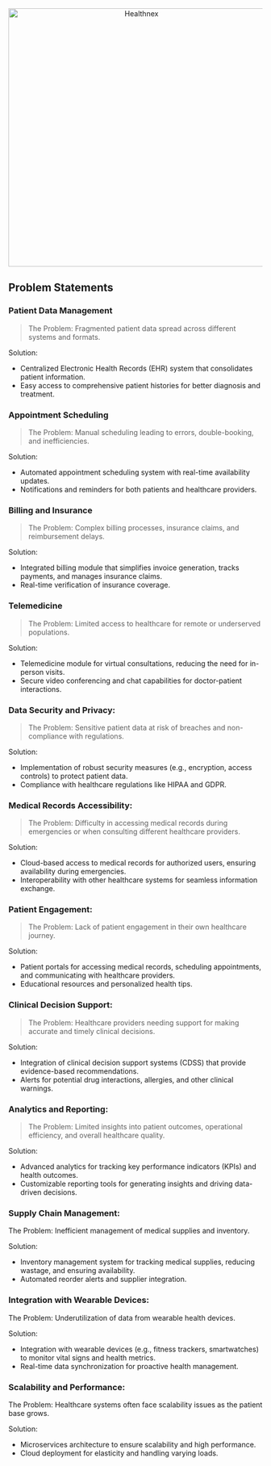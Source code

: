 <div align="center">
    <img src="https://th.bing.com/th/id/OIG4.0U3Sa8zsSKbZUyPbmoo1?pid=ImgGn" width="512" height="512" alt="Healthnex">
</div>


## Problem Statements
### **Patient Data Management**
> The Problem: Fragmented patient data spread across different systems and formats.

Solution:
- Centralized Electronic Health Records (EHR) system that consolidates patient information.
- Easy access to comprehensive patient histories for better diagnosis and treatment.

### **Appointment Scheduling**
> The Problem: Manual scheduling leading to errors, double-booking, and inefficiencies.

Solution:
- Automated appointment scheduling system with real-time availability updates.
- Notifications and reminders for both patients and healthcare providers.

### **Billing and Insurance**
> The Problem: Complex billing processes, insurance claims, and reimbursement delays.

Solution:
- Integrated billing module that simplifies invoice generation, tracks payments, and manages insurance claims.
- Real-time verification of insurance coverage.

### **Telemedicine**
> The Problem: Limited access to healthcare for remote or underserved populations.

Solution:
- Telemedicine module for virtual consultations, reducing the need for in-person visits.
- Secure video conferencing and chat capabilities for doctor-patient interactions.

### Data Security and Privacy:
> The Problem: Sensitive patient data at risk of breaches and non-compliance with regulations.

Solution:
- Implementation of robust security measures (e.g., encryption, access controls) to protect patient data.
- Compliance with healthcare regulations like HIPAA and GDPR.

### Medical Records Accessibility:
> The Problem: Difficulty in accessing medical records during emergencies or when consulting different healthcare providers.

Solution:
- Cloud-based access to medical records for authorized users, ensuring availability during emergencies.
- Interoperability with other healthcare systems for seamless information exchange.

### Patient Engagement:
> The Problem: Lack of patient engagement in their own healthcare journey.

Solution:
- Patient portals for accessing medical records, scheduling appointments, and communicating with healthcare providers.
- Educational resources and personalized health tips.

### Clinical Decision Support:
> The Problem: Healthcare providers needing support for making accurate and timely clinical decisions.

Solution:
- Integration of clinical decision support systems (CDSS) that provide evidence-based recommendations.
- Alerts for potential drug interactions, allergies, and other clinical warnings.

### Analytics and Reporting:
> The Problem: Limited insights into patient outcomes, operational efficiency, and overall healthcare quality.

Solution:
- Advanced analytics for tracking key performance indicators (KPIs) and health outcomes.
- Customizable reporting tools for generating insights and driving data-driven decisions.

### Supply Chain Management:
The Problem: Inefficient management of medical supplies and inventory.

Solution:
- Inventory management system for tracking medical supplies, reducing wastage, and ensuring availability.
- Automated reorder alerts and supplier integration.

### Integration with Wearable Devices:
The Problem: Underutilization of data from wearable health devices.

Solution:
- Integration with wearable devices (e.g., fitness trackers, smartwatches) to monitor vital signs and health metrics.
- Real-time data synchronization for proactive health management.

### Scalability and Performance:
The Problem: Healthcare systems often face scalability issues as the patient base grows.

Solution:
- Microservices architecture to ensure scalability and high performance.
- Cloud deployment for elasticity and handling varying loads.